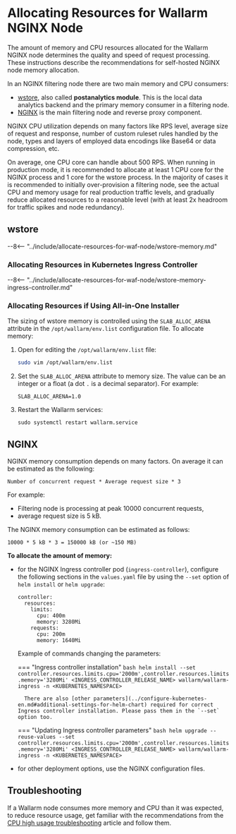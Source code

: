 # Allocating Resources for Wallarm NGINX Node

The amount of memory and CPU resources allocated for the Wallarm NGINX node determines the quality and speed of request processing. These instructions describe the recommendations for self-hosted NGINX node memory allocation.

In an NGINX filtering node there are two main memory and CPU consumers:

* [wstore](#wstore), also called **postanalytics module**. This is the local data analytics backend and the primary memory consumer in a filtering node.
* [NGINX](#nginx) is the main filtering node and reverse proxy component.

NGINX CPU utilization depends on many factors like RPS level, average size of request and response, number of custom ruleset rules handled by the node, types and layers of employed data encodings like Base64 or data compression, etc.

On average, one CPU core can handle about 500 RPS. When running in production mode, it is recommended to allocate at least 1 CPU core for the NGINX process and 1 core for the wstore process. In the majority of cases it is recommended to initially over-provision a filtering node, see the actual CPU and memory usage for real production traffic levels, and gradually reduce allocated resources to a reasonable level (with at least 2x headroom for traffic spikes and node redundancy).

## wstore

--8<-- "../include/allocate-resources-for-waf-node/wstore-memory.md"

### Allocating Resources in Kubernetes Ingress Controller

--8<-- "../include/allocate-resources-for-waf-node/wstore-memory-ingress-controller.md"

### Allocating Resources if Using All-in-One Installer

The sizing of wstore memory is controlled using the `SLAB_ALLOC_ARENA` attribute in the `/opt/wallarm/env.list` configuration file. To allocate memory:

1. Open for editing the `/opt/wallarm/env.list` file:

    ```bash
    sudo vim /opt/wallarm/env.list
    ```
1. Set the `SLAB_ALLOC_ARENA` attribute to memory size. The value can be an integer or a float (a dot `.` is a decimal separator). For example:

    ```
    SLAB_ALLOC_ARENA=1.0
    ```
1. Restart the Wallarm services:

    ```
    sudo systemctl restart wallarm.service
    ```

## NGINX

NGINX memory consumption depends on many factors. On average it can be estimated as the following:

```
Number of concurrent request * Average request size * 3
```

For example:

* Filtering node is processing at peak 10000 concurrent requests,
* average request size is 5 kB.

The NGINX memory consumption can be estimated as follows:

```
10000 * 5 kB * 3 = 150000 kB (or ~150 MB)
```

**To allocate the amount of memory:**

* for the NGINX Ingress controller pod (`ingress-controller`), configure the following sections in the `values.yaml` file by using the `--set` option of `helm install` or `helm upgrade`:
    ```
    controller:
      resources:
        limits:
          cpu: 400m
          memory: 3280Mi
        requests:
          cpu: 200m
          memory: 1640Mi
    ```

    Example of commands changing the parameters:

    === "Ingress controller installation"
        ```bash
        helm install --set controller.resources.limits.cpu='2000m',controller.resources.limits.memory='3280Mi' <INGRESS_CONTROLLER_RELEASE_NAME> wallarm/wallarm-ingress -n <KUBERNETES_NAMESPACE>
        ```

        There are also [other parameters](../configure-kubernetes-en.md#additional-settings-for-helm-chart) required for correct Ingress controller installation. Please pass them in the `--set` option too.
    === "Updating Ingress controller parameters"
        ```bash
        helm upgrade --reuse-values --set controller.resources.limits.cpu='2000m',controller.resources.limits.memory='3280Mi' <INGRESS_CONTROLLER_RELEASE_NAME> wallarm/wallarm-ingress -n <KUBERNETES_NAMESPACE>
        ```

* for other deployment options, use the NGINX configuration files.

## Troubleshooting

If a Wallarm node consumes more memory and CPU than it was expected, to reduce resource usage, get familiar with the recommendations from the [CPU high usage troubleshooting](../../troubleshooting/performance.md#wallarm-node-consumes-too-much-cpu) article and follow them.
